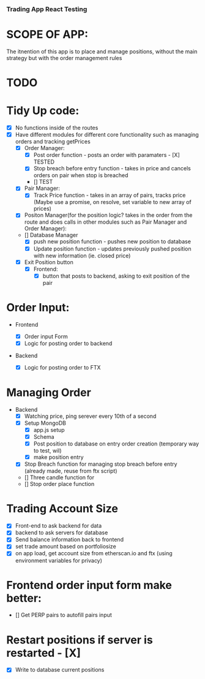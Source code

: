 ### Trading App React Testing

# SCOPE OF APP:

The itnention of this app is to place and manage positions, without the main strategy but with the order management rules

# TODO

# Tidy Up code:

- [x] No functions inside of the routes
- [x] Have different modules for different core functionality such as managing orders and tracking getPrices
  - [x] Order Manager:
    - [x] Post order function - posts an order with paramaters - [X] TESTED
    - [x] Stop breach before entry function - takes in price and cancels orders on pair when stop is breached
    - [] TEST
  - [x] Pair Manager:
    - [x] Track Price function - takes in an array of pairs, tracks price (Maybe use a promise, on resolve, set variable to new array of prices)
  - [x] Positon Manager(for the position logic? takes in the order from the route and does calls in other modules such as Pair Manager and Order Manager):
  - [] Database Manager
    - [x] push new position function - pushes new position to database
    - [x] Update position function - updates previously pushed position with new information (ie. closed price)
  - [x] Exit Position button
    - [x] Frontend:
      - [x] button that posts to backend, asking to exit position of the pair

# Order Input:

- Frontend

  - [x] Order input Form
  - [x] Logic for posting order to backend

- Backend
  - [x] Logic for posting order to FTX

# Managing Order

- Backend
  - [x] Watching price, ping serever every 10th of a second
  - [x] Setup MongoDB
    - [x] app.js setup
    - [x] Schema
    - [x] Post position to database on entry order creation (temporary way to test, wil)
    - [x] make position entry
  - [x] Stop Breach function for managing stop breach before entry (already made, reuse from ftx script)
  - [] Three candle function for
  - [] Stop order place function

# Trading Account Size

- [x] Front-end to ask backend for data
- [x] backend to ask servers for database
- [x] Send balance information back to frontend
- [x] set trade amount based on portfoliosize
- [x] on app load, get account size from etherscan.io and ftx (using environment variables for privacy)

# Frontend order input form make better:

- [] Get PERP pairs to autofill pairs input

# Restart positions if server is restarted - [X]

- [x] Write to database current positions
